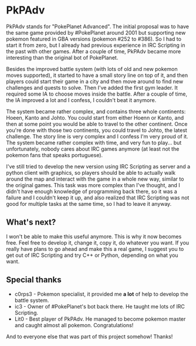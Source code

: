 PkPAdv
======

PkPAdv stands for "PokePlanet Advanced". The initial proposal was to have the same game provided by #PokePlanet around 2001
but supporting new pokemon featured in GBA versions (pokemon #252 to #386). So I had to start it from zero, but I already
had previous experience in IRC Scripting in the past with other games. After a couple of time, PkPAdv became more interesting
than the original bot of PokePlanet.

Besides the improved battle system (with lots of old and new pokemon moves supported), it started to have a small story line on top of it,
and then players could start their game in a city and then move around to find new challenges and quests to solve. Then I've added the first
gym leader. It required some IA to choose moves inside the battle. After a couple of time, the IA improved a lot and I confess, I couldn't beat it
anymore.

The system became rather complex, and contains three whole continents: Hoeen, Kanto and Johto. You could start from either Hoenn or Kanto, and then
at some point you would be able to travel to the other continent. Once you're done with those two continents, you could travel to Johto, the latest challenge.
The story line is very complex and I confess I'm very proud of it. The system became rather complex with time, and very fun to play... but unfortunately,
nobody cares about IRC games anymore (at least not the pokemon fans that speaks portuguese).

I've still tried to develop the new version using IRC Scripting as server and a python client with graphics, so players should be able to actually walk
around the map and interact with the game in a whole new way, similar to the original games. This task was more complex than I've thought, and I didn't
have enough knowledge of programming back there, so it was a failure and I couldn't keep it up, and also realized that IRC Scripting was not good for
multiple tasks at the same time, so I had to leave it anyway.

What's next?
------------

I won't be able to make this useful anymore. This is why it now becomes free. Feel free to develop it, change it, copy it, do whatever you want. If you
really have plans to go ahead and make this a real game, I suggest you to get out of IRC Scripting and try C++ or Python, depending on what you want.

Special thanks
--------------
* c0rps3 - Pokemon specialist, it provided me **a lot** of help to develop the battle system.
* ic3 - Owner of #PokePlanet's bot back there. He taught me lots of IRC Scripting.
* Lit0 - Best player of PkPAdv. He managed to become pokemon master and caught almost all pokemon. Congratulations!

And to everyone else that was part of this project somehow! Thanks!

